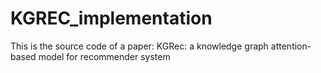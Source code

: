 # KGREC_implementation
This is the source code of a paper: KGRec: a knowledge graph attention-based model for  recommender system
